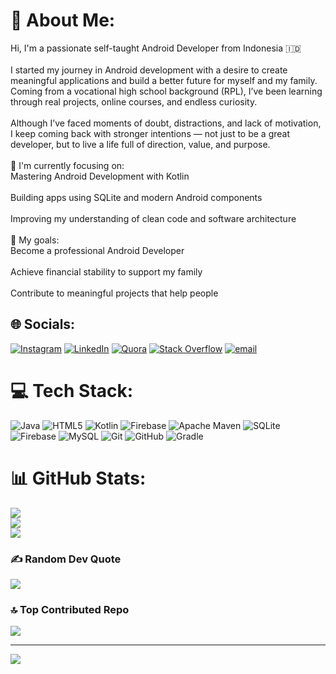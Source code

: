 # 💫 About Me:
Hi, I'm a passionate self-taught Android Developer from Indonesia 🇮🇩<br><br>I started my journey in Android development with a desire to create meaningful applications and build a better future for myself and my family. Coming from a vocational high school background (RPL), I’ve been learning through real projects, online courses, and endless curiosity.<br><br>Although I’ve faced moments of doubt, distractions, and lack of motivation, I keep coming back with stronger intentions — not just to be a great developer, but to live a life full of direction, value, and purpose.<br><br>🌱 I'm currently focusing on:<br>Mastering Android Development with Kotlin<br><br>Building apps using SQLite and modern Android components<br><br>Improving my understanding of clean code and software architecture<br><br>🎯 My goals:<br>Become a professional Android Developer<br><br>Achieve financial stability to support my family<br><br>Contribute to meaningful projects that help people


## 🌐 Socials:
[![Instagram](https://img.shields.io/badge/Instagram-%23E4405F.svg?logo=Instagram&logoColor=white)](https://instagram.com/ahmadrd__) [![LinkedIn](https://img.shields.io/badge/LinkedIn-%230077B5.svg?logo=linkedin&logoColor=white)](https://linkedin.com/in/ahmad-rohmin-dahuri-078176272) [![Quora](https://img.shields.io/badge/Quora-%23B92B27.svg?logo=Quora&logoColor=white)](https://quora.com/profile/Ahmad-Dosada) [![Stack Overflow](https://img.shields.io/badge/-Stackoverflow-FE7A16?logo=stack-overflow&logoColor=white)](https://stackoverflow.com/users/21197756) [![email](https://img.shields.io/badge/Email-D14836?logo=gmail&logoColor=white)](mailto:ahmaddosada56@gmail.com) 

# 💻 Tech Stack:
![Java](https://img.shields.io/badge/java-%23ED8B00.svg?style=for-the-badge&logo=openjdk&logoColor=white) ![HTML5](https://img.shields.io/badge/html5-%23E34F26.svg?style=for-the-badge&logo=html5&logoColor=white) ![Kotlin](https://img.shields.io/badge/kotlin-%237F52FF.svg?style=for-the-badge&logo=kotlin&logoColor=white) ![Firebase](https://img.shields.io/badge/firebase-%23039BE5.svg?style=for-the-badge&logo=firebase) ![Apache Maven](https://img.shields.io/badge/Apache%20Maven-C71A36?style=for-the-badge&logo=Apache%20Maven&logoColor=white) ![SQLite](https://img.shields.io/badge/sqlite-%2307405e.svg?style=for-the-badge&logo=sqlite&logoColor=white) ![Firebase](https://img.shields.io/badge/firebase-a08021?style=for-the-badge&logo=firebase&logoColor=ffcd34) ![MySQL](https://img.shields.io/badge/mysql-4479A1.svg?style=for-the-badge&logo=mysql&logoColor=white) ![Git](https://img.shields.io/badge/git-%23F05033.svg?style=for-the-badge&logo=git&logoColor=white) ![GitHub](https://img.shields.io/badge/github-%23121011.svg?style=for-the-badge&logo=github&logoColor=white) ![Gradle](https://img.shields.io/badge/Gradle-02303A.svg?style=for-the-badge&logo=Gradle&logoColor=white)
# 📊 GitHub Stats:
![](https://github-readme-stats.vercel.app/api?username=ahmadr1d1&theme=dark&hide_border=false&include_all_commits=true&count_private=true)<br/>
![](https://nirzak-streak-stats.vercel.app/?user=ahmadr1d1&theme=dark&hide_border=false)<br/>
![](https://github-readme-stats.vercel.app/api/top-langs/?username=ahmadr1d1&theme=dark&hide_border=false&include_all_commits=true&count_private=true&layout=compact)

### ✍️ Random Dev Quote
![](https://quotes-github-readme.vercel.app/api?type=horizontal&theme=radical)

### 🔝 Top Contributed Repo
![](https://github-contributor-stats.vercel.app/api?username=ahmadr1d1&limit=5&theme=radical&combine_all_yearly_contributions=true)

---
[![](https://visitcount.itsvg.in/api?id=ahmadr1d1&icon=0&color=0)](https://visitcount.itsvg.in)

<!-- Proudly created with GPRM ( https://gprm.itsvg.in ) -->
